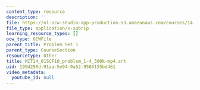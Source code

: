 ```yaml
---
content_type: resource
description: ''
file: https://ol-ocw-studio-app-production.s3.amazonaws.com/courses/14-01sc-principles-of-microeconomics-fall-2011/199d290d91aa5e949a529586155bd461_MIT14_01SCF10_problem_1-4_300k-mp4.vtt
file_type: application/x-subrip
learning_resource_types: []
ocw_type: OCWFile
parent_title: Problem Set 1
parent_type: CourseSection
resourcetype: Other
title: MIT14_01SCF10_problem_1-4_300k-mp4.srt
uid: 199d290d-91aa-5e94-9a52-9586155bd461
video_metadata:
  youtube_id: null
---
```

